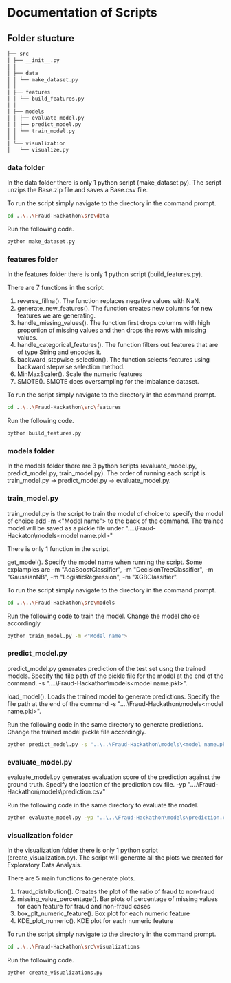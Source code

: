 # Documentation of Scripts 

## Folder stucture 

```bash
├── src 
│ ├── __init__.py 
│ │
│ ├── data 
│ │ └── make_dataset.py
│ │
│ ├── features 
│ │ └── build_features.py
│ │
│ ├── models 
│ │ ├── evaluate_model.py
│ │ ├── predict_model.py
│ │ └── train_model.py
│ │
│ └── visualization 
│   └── visualize.py
```
### data folder 
In the data folder there is only 1 python script (make_dataset.py). The script unzips the Base.zip file and saves a Base.csv file. 

To run the script simply navigate to the directory in the command prompt. 
```bash
cd ..\..\Fraud-Hackathon\src\data
```

Run the following code.
```bash
python make_dataset.py
```

### features folder 
In the features folder there is only 1 python script (build_features.py). 

There are 7 functions in the script.

1) reverse_fillna(). The function replaces negative values with NaN. 
2) generate_new_features(). The function creates new columns for new features we are generating.
3) handle_missing_values(). The function first drops columns with high proportion of missing values and then drops the rows with missing values. 
4) handle_categorical_features(). The function filters out features that are of type String and encodes it. 
5) backward_stepwise_selection(). The function selects features using backward stepwise selection method.
6) MinMaxScaler(). Scale the numeric features 
7) SMOTE(). SMOTE does oversampling for the imbalance dataset.


To run the script simply navigate to the directory in the command prompt.
```bash
cd ..\..\Fraud-Hackathon\src\features
```

Run the following code.
```bash
python build_features.py
```

### models folder
In the models folder there are 3 python scripts (evaluate_model.py, predict_model.py, train_model.py). The order of running each script is train_model.py -> predict_model.py -> evaluate_model.py. 

### train_model.py
train_model.py is the script to train the model of choice to specify the model of choice add -m <"Model name"> to the back of the command. The trained model will be saved as a pickle file under "..\..\Fraud-Hackaton\models\<model name.pkl>"

There is only 1 function in the script.

get_model(). Specify the model name when running the script. Some explamples are -m "AdaBoostClassifier", -m "DecisionTreeClassifier", -m "GaussianNB", -m "LogisticRegression", -m "XGBClassifier".

To run the script simply navigate to the directory in the command prompt.
```bash
cd ..\..\Fraud-Hackathon\src\models
```

Run the following code to train the model. Change the model choice accordingly  
```bash
python train_model.py -m <"Model name">
```
### predict_model.py
predict_model.py generates prediction of the test set usng the trained models. Specify the file path of the pickle file for the model at the end of the command. -s "..\..\Fraud-Hackathon\models\<model name.pkl>". 

load_model(). Loads the trained model to generate predictions. Specify the file path at the end of the command -s "..\..\Fraud-Hackathon\models\<model name.pkl>".  

Run the following code in the same directory to generate predictions. Change the trained model pickle file accordingly. 
```bash
python predict_model.py -s "..\..\Fraud-Hackathon\models\<model name.pkl>"
```
### evaluate_model.py
evaluate_model.py generates evaluation score of the prediction against the ground truth. Specify the location of the prediction csv file. -yp "..\..\Fraud-Hackathon\models\prediction.csv"

Run the following code in the same directory to evaluate the model.  
```bash
python evaluate_model.py -yp "..\..\Fraud-Hackathon\models\prediction.csv"
```

### visualization folder
In the visualization folder there is only 1 python script (create_visualization.py). The script will generate all the plots we created for Exploratory Data Analysis.

There are 5 main functions to generate plots.

1) fraud_distribution(). Creates the plot of the ratio of fraud to non-fraud 
2) missing_value_percentage(). Bar plots of percentage of missing values for each feature for fraud and non-fraud cases
3) box_plt_numeric_feature(). Box plot for each numeric feature
4) KDE_plot_numeric(). KDE plot for each numeric feature

To run the script simply navigate to the directory in the command prompt.
```bash
cd ..\..\Fraud-Hackathon\src\visualizations
```

Run the following code.
```bash
python create_visualizations.py
```